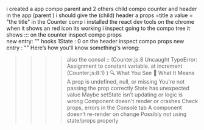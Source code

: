 i created a app compo parent 
and 2 others child compo counter and header 
in the app (parent ) i should give the (child) header a props =title a value = "the title"
in the Counter comp 
i installed the react dev tools 
on the chrome 
when it shows an red icon its working 
i inspect 
going to the compo tree it shows :::
on the counter inspect compo
props  
new entry: ""
hooks
1State : 0
on the header inspect compo
props
new entry : ""
Here’s how you'll know something's wrong:
>>>> also the consol ::
>>>> (Counter.js:8 Uncaught TypeError: Assignment to constant variable.
    at increment (Counter.js:8:1)  )
🔍 What You See	🚨 What It Means
A prop is undefined, null, or missing	You're not passing the prop correctly
State has unexpected value	Maybe setState isn’t updating or logic is wrong
Component doesn't render or crashes	Check props, errors in the Console tab
A component doesn’t re-render on change	Possibly not using state/props properly
